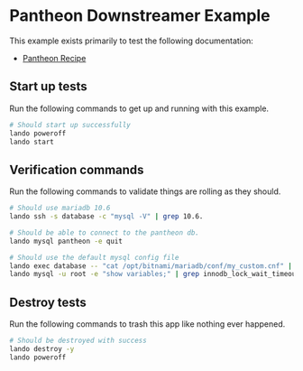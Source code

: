 # Pantheon Downstreamer Example

This example exists primarily to test the following documentation:

* [Pantheon Recipe](https://docs.lando.dev/pantheon/config.html)

## Start up tests

Run the following commands to get up and running with this example.

```bash
# Should start up successfully
lando poweroff
lando start
```

## Verification commands

Run the following commands to validate things are rolling as they should.

```bash
# Should use mariadb 10.6
lando ssh -s database -c "mysql -V" | grep 10.6.

# Should be able to connect to the pantheon db.
lando mysql pantheon -e quit

# Should use the default mysql config file
lando exec database -- "cat /opt/bitnami/mariadb/conf/my_custom.cnf" | grep "LANDOPANTHEONMYSQLCNF"
lando mysql -u root -e "show variables;" | grep innodb_lock_wait_timeout | grep 121
```

## Destroy tests

Run the following commands to trash this app like nothing ever happened.

```bash
# Should be destroyed with success
lando destroy -y
lando poweroff
```

